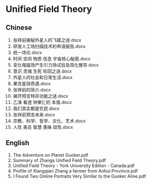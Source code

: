 # Unified Field Theory

## Chinese

1. 张祥前揭秘外星人的飞碟之谜.docx
2. 研发人工场扫描技术的申请报告.docx
3. 统一场论.docx
4. 时间 空间  物质 信息 宇宙核心秘密.docx
5. 变化电磁场产生引力场试验及简化推导.docx
6. 意识 灵魂  生死 轮回之谜.docx
7. 外星人的社会和日常生活.docx
8. 果克星球奇遇.docx
9. 张祥前的简介.docx
10. 揭开预言特异功能之谜.docx
11. 乙演 看透 钟果仁的 本值.docx
12. 我们其实都是农民.docx
13. 张祥前预言未来.docx
14. 宗教、科学、哲学、文化、艺术.docx
15. 人性 美丑 智慧 愚昧 奴性.docx



## English

1. The Adventure on Planet Guoker.pdf
2. Summary of Zhangs Unified Field Theory.pdf
3. Unified Field Theory - York University Edition - Canada.pdf
4. Profile of Xiangqian Zhang a farmer from Anhui Province.pdf
5. I Found Two Online Portraits Very Similar to the Guoker Aline.pdf